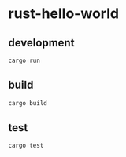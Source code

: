 # rust-hello-world

## development

```bash
cargo run
```

## build

```bash
cargo build
```

## test

```bash
cargo test
```

